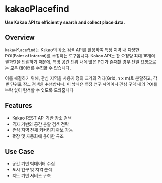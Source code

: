 
# kakaoPlacefind

**Use Kakao API to efficiently search and collect place data.**

## Overview

`kakaoPlacefind`는 Kakao의 장소 검색 API를 활용하여 특정 지역 내 다양한 POI(Point of Interest)를 수집하는 도구입니다.
Kakao API는 한 요청당 최대 15개의 결과만을 반환하기 때문에, 특정 공간 단위 내에 많은 POI가 존재할 경우 단일 요청으로는 모든 데이터를 수집할 수 없습니다.

이를 해결하기 위해, 관심 지역을 사용자 정의 크기의 격자(Grid, n x m)로 분할하고, 각 셀 단위로 장소 검색을 수행합니다.
이 방식은 특정 연구 지역이나 관심 구역 내의 POI를 누락 없이 탐색할 수 있도록 도와줍니다.

## Features

* Kakao REST API 기반 장소 검색
* 격자 기반의 공간 분할 검색 전략
* 관심 지역 전체 커버리지 확보 가능
* 확장 및 자동화에 용이한 구조

## Use Case

* 공간 기반 빅데이터 수집
* 도시 연구 및 지역 분석
* 지도 기반 서비스 구축
